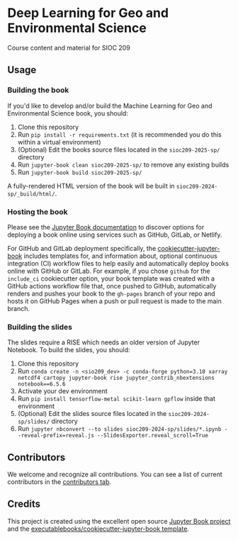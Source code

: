 # Deep Learning for Geo and Environmental Science

Course content and material for SIOC 209

## Usage

### Building the book

If you'd like to develop and/or build the Machine Learning for Geo and Environmental Science book, you should:

1. Clone this repository
2. Run `pip install -r requirements.txt` (it is recommended you do this within a virtual environment)
3. (Optional) Edit the books source files located in the `sioc209-2025-sp/` directory
4. Run `jupyter-book clean sioc209-2025-sp/` to remove any existing builds
5. Run `jupyter-book build sioc209-2025-sp/`

A fully-rendered HTML version of the book will be built in `sioc209-2024-sp/_build/html/`.

### Hosting the book

Please see the [Jupyter Book documentation](https://jupyterbook.org/publish/web.html) to discover options for deploying a book online using services such as GitHub, GitLab, or Netlify.

For GitHub and GitLab deployment specifically, the [cookiecutter-jupyter-book](https://github.com/executablebooks/cookiecutter-jupyter-book) includes templates for, and information about, optional continuous integration (CI) workflow files to help easily and automatically deploy books online with GitHub or GitLab. For example, if you chose `github` for the `include_ci` cookiecutter option, your book template was created with a GitHub actions workflow file that, once pushed to GitHub, automatically renders and pushes your book to the `gh-pages` branch of your repo and hosts it on GitHub Pages when a push or pull request is made to the main branch.

### Building the slides

The slides require a RISE which needs an older version of Jupyter Notebook. To build the slides, you should:

1. Clone this repository
2. Run `conda create -n <sio209_dev> -c conda-forge python=3.10 xarray netcdf4 cartopy jupyter-book rise jupyter_contrib_nbextensions notebook==6.5.6`
3. Activate your dev environment
3. Run `pip install tensorflow-metal scikit-learn gpflow` inside that environment
3. (Optional) Edit the slides source files located in the `sioc209-2024-sp/slides/` directory
4. Run `jupyter nbconvert --to slides sioc209-2024-sp/slides/*.ipynb --reveal-prefix=reveal.js --SlidesExporter.reveal_scroll=True`


## Contributors

We welcome and recognize all contributions. You can see a list of current contributors in the [contributors tab](https://github.com/duncanwp/sioc209-2024-sp/graphs/contributors).

## Credits

This project is created using the excellent open source [Jupyter Book project](https://jupyterbook.org/) and the [executablebooks/cookiecutter-jupyter-book template](https://github.com/executablebooks/cookiecutter-jupyter-book).
